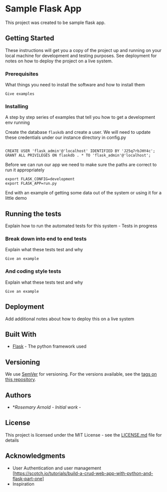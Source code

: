 # Sample Flask App

This project was created to be sample flask app.

## Getting Started

These instructions will get you a copy of the project up and running on your local machine for development and testing purposes. See deployment for notes on how to deploy the project on a live system.

### Prerequisites

What things you need to install the software and how to install them

```
Give examples
```

### Installing

A step by step series of examples that tell you how to get a development env running

Create the database `flaskdb` and create a user.  We will need to update these credentials under our instance directory in config.py

```

CREATE USER 'flask_admin'@'localhost' IDENTIFIED BY 'J25q7rbJHY4c';
GRANT ALL PRIVILEGES ON flaskdb . * TO 'flask_admin'@'localhost';

```
Before we can run our app we need to make sure the paths are correct to run it appropriately

```
export FLASK_CONFIG=development
export FLASK_APP=run.py

```

End with an example of getting some data out of the system or using it for a little demo

## Running the tests

Explain how to run the automated tests for this system - Tests in progress

### Break down into end to end tests

Explain what these tests test and why

```
Give an example
```

### And coding style tests

Explain what these tests test and why

```
Give an example
```

## Deployment

Add additional notes about how to deploy this on a live system

## Built With

* [Flask](http://flask.pocoo.org/) - The python framework used

## Versioning

We use [SemVer](http://semver.org/) for versioning. For the versions available, see the [tags on this repository](https://github.com/your/project/tags).

## Authors

* **Rosemary Arnold* - *Initial work* -

## License

This project is licensed under the MIT License - see the [LICENSE.md](LICENSE.md) file for details

## Acknowledgments

* User Authentication and user management [https://scotch.io/tutorials/build-a-crud-web-app-with-python-and-flask-part-one]
* Inspiration

